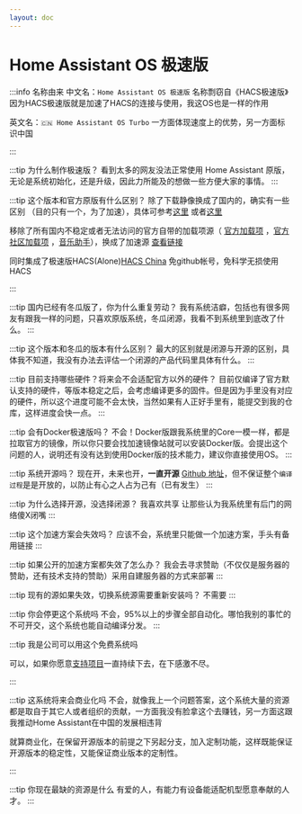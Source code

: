 ```yaml
---
layout: doc
---
```

# Home Assistant OS 极速版
:::info 名称由来
中文名：`Home Assistant OS 极速版` 名称剽窃自《HACS极速版》因为HACS极速版就是加速了HACS的连接与使用，我这OS也是一样的作用

英文名：`🇨🇳 Home Assistant OS Turbo` 一方面体现速度上的优势，另一方面标识中国

:::


:::tip 为什么制作极速版？ 
看到太多的网友没法正常使用 Home Assistant 原版，无论是系统初始化，还是升级，因此力所能及的想做一些方便大家的事情。
:::

:::tip 这个版本和官方原版有什么区别？
除了下载静像换成了国内的，确实有一些区别 （目的只有一个，为了加速），具体可参考[这里](/haoscn) 或者[这里](/Changelog)

移除了所有国内不稳定或者无法访问的官方自带的加载项源（ [官方加载项](https://github.com/home-assistant/addons) ，[官方社区加载项](https://github.com/hassio-addons/repository) ，[音乐助手](https://github.com/music-assistant/home-assistant-addon)），换成了加速源 [查看链接](https://gitee.com/desmond_GT/hassio-addons)

同时集成了极速版HACS(Alone)[HACS China](https://github.com/hacs-china) 免github帐号，免科学无损使用HACS

:::

:::tip 国内已经有冬瓜版了，你为什么重复劳动？
我有系统洁癖，包括也有很多网友有跟我一样的问题，只喜欢原版系统，冬瓜闭源，我看不到系统里到底改了什么。
:::

:::tip 这个版本和冬瓜的版本有什么区别？
最大的区别就是闭源与开源的区别，具体我不知道，我没有办法去评估一个闭源的产品代码里具体有什么。
:::


:::tip 目前支持哪些硬件？将来会不会适配官方以外的硬件？
目前仅编译了官方默认支持的硬件，等版本稳定之后，会考虑编译更多的固件。但是因为手里没有对应的硬件，所以这个进度可能不会太快，当然如果有人正好手里有，能提交到我的仓库，这样进度会快一点。
:::

:::tip 会有Docker极速版吗？
不会！Docker版跟我系统里的Core一模一样，都是拉取官方的镜像，所以你只要会找加速镜像站就可以安装Docker版。会提出这个问题的人，说明还有没有达到使用Docker版的技术能力，建议你直接使用OS。
:::

:::tip 系统开源吗？
现在开，未来也开，**一直开源** [Github 地址](https://github.com/ha-china/HAOS-CN)，但不保证整个`编译过程`是是开放的，以防止有心之人占为己有（已有发生）
:::

:::tip 为什么选择开源，没选择闭源？
我喜欢共享
让那些认为我系统里有后门的网络傻X闭嘴
:::

:::tip 这个加速方案会失效吗？
应该不会，系统里只能做一个加速方案，手头有备用链接
:::


:::tip 如果公开的加速方案都失效了怎么办？
我会去寻求赞助（不仅仅是服务器的赞助，还有技术支持的赞助）采用自建服务器的方式来部署
:::

:::tip 现有的源如果失效，切换系统源需要重新安装吗？
不需要
:::

:::tip 你会停更这个系统吗
不会，95%以上的步骤全部自动化。哪怕我别的事忙的不可开交，这个系统也能自动编译分发。
:::

:::tip 我是公司可以用这个免费系统吗

可以，如果你愿意[支持项目](sponsor)一直持续下去，在下感激不尽。

:::

:::tip 这系统将来会商业化吗
不会，就像我上一个问题答案，这个系统大量的资源都是取自于其它人或者组织的贡献，一方面我没有脸拿这个去赚钱，另一方面这跟我推动Home Assistant在中国的发展相违背

就算商业化，在保留开源版本的前提之下另起分支，加入定制功能，这样既能保证开源版本的稳定性，又能保证商业版本的定制性。

:::

:::tip 你现在最缺的资源是什么
有爱的人，有能力有设备能适配机型愿意奉献的人才。
:::













